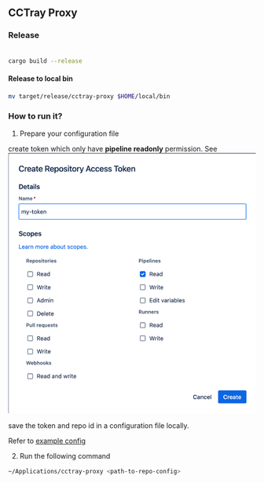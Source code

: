 CCTray Proxy
---

### Release

```bash

cargo build --release
```

#### Release to local bin
```bash
mv target/release/cctray-proxy $HOME/local/bin
```

### How to run it?

1. Prepare your configuration file

create token which only have **pipeline readonly** permission.
See ![img](./docs/images/generate-token.png)

save the token and repo id in a configuration file locally.

Refer to [example config](./config/example-config.json)

2. Run the following command
```bash
~/Applications/cctray-proxy <path-to-repo-config>
```
